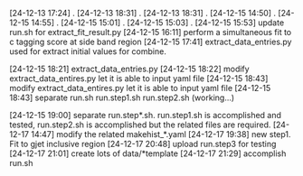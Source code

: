 [24-12-13 17:24] .
[24-12-13 18:31] .
[24-12-13 18:31] .
[24-12-15 14:50] .
[24-12-15 14:55] .
[24-12-15 15:01] .
[24-12-15 15:03] .
[24-12-15 15:53] update run.sh for extract_fit_result.py
[24-12-15 16:11] perform a simultaneous fit to c tagging score at side band region
[24-12-15 17:41] extract_data_entries.py used for extract initial values for combine.

[24-12-15 18:21] extract_data_entries.py
[24-12-15 18:22] modify extract_data_entires.py let it is able to input yaml file
[24-12-15 18:43] modify extract_data_entires.py let it is able to input yaml file
[24-12-15 18:43] 
separate run.sh run.step1.sh run.step2.sh (working...)

[24-12-15 19:00] separate run.step*.sh. run.step1.sh is accomplished and tested, run.step2.sh is accomplished but the related files are required.
[24-12-17 14:47] modify the related makehist_*.yaml
[24-12-17 19:38] new step1. Fit to gjet inclusive region
[24-12-17 20:48] upload run.step3 for testing
[24-12-17 21:01] create lots of data/*template
[24-12-17 21:29] accomplish run.sh
